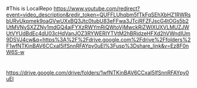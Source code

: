 #This is LocalRepo
https://www.youtube.com/redirect?event=video_description&redir_token=QUFFLUhqbm5fTkFqSEhXbHZ1RWRsbURvUkpmek9oaGVwUXxBQ3Jtc0tubU83eFFwa3JTcjRFZFJscG4tOGs5b2UtMVNySXZZNy1mdGQ4ajFYXzRWYmRiQWtoVjMwckRiZWlXUXVLMUZJWUtVYUdBdEc4dU03cHdVanJOZ3RYWERIYTVtM2hBRjdzeHFXd2hVWndIUm9DSVJ4cw&q=https%3A%2F%2Fdrive.google.com%2Fdrive%2Ffolders%2F1wfNTKinBAV6CCxaI5lfSnnRFAYpy0uEl%3Fusp%3Dshare_link&v=Ez8F0nW6S-w

#
https://drive.google.com/drive/folders/1wfNTKinBAV6CCxaI5lfSnnRFAYpy0uEl